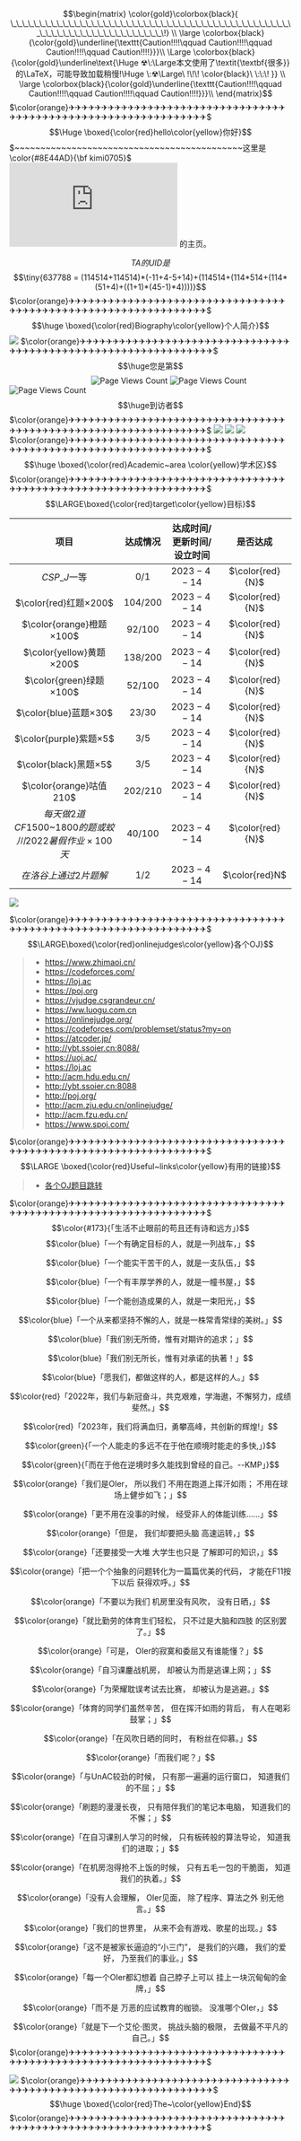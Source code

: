 $$\begin{matrix} \color{gold}\colorbox{black}{ \_\_\_\_\_\_\_\_\_\_\_\_\_\_\_\_\_\_\_\_\_\_\_\_\_\_\_\_\_\_\_\_\_\_\_\_\_\_\_\_\_\_\_\_\_\_\_\_\_\_\_\_\_\_\_\_\_\_\_\_\_\_\_\_\_\_\_\_\_\_\!} \\ \large \colorbox{black}{\color{gold}\underline{\texttt{Caution!!!!\qquad Caution!!!!\qquad Caution!!!!\qquad Caution!!!!}}}\\ \Large \colorbox{black}{\color{gold}\underline\text{\Huge ☢\:\Large本文使用了\textit{\textbf{很多}}的\LaTeX，可能导致加载稍慢!\Huge \:☢\Large\ !\!\! \color{black}\ \:\:\! }} \\ \large \colorbox{black}{\color{gold}\underline{\texttt{Caution!!!!\qquad Caution!!!!\qquad Caution!!!!\qquad Caution!!!!}}}\\ \end{matrix}$$
$\color{orange}✈✈✈✈✈✈✈✈✈✈✈✈✈✈✈✈✈✈✈✈✈✈✈✈✈✈✈✈✈✈✈✈✈✈✈✈✈✈✈✈✈✈✈✈✈✈✈✈✈✈✈✈✈✈✈✈✈✈✈✈✈✈✈$
$$\Huge \boxed{\color{red}hello\color{yellow}你好}$$
$~~~~~~~~~~~~~~~~~~~~~~~~~~~~~~~~~~~~~~~~~~~~这里是\color{#8E44AD}{\bf kimi0705}$![](https://rin.kagamine.xyz:16300/gou.php?color=FADB14) 的主页。

$$TA的UID是$$
$$\tiny{637788 = (114514+114514)*(-11+4-5+14)+(114514+(114*514+(114*(51+4)+((1+1)*(45-1)*4))))}$$
$\color{orange}✈✈✈✈✈✈✈✈✈✈✈✈✈✈✈✈✈✈✈✈✈✈✈✈✈✈✈✈✈✈✈✈✈✈✈✈✈✈✈✈✈✈✈✈✈✈✈✈✈✈✈✈✈✈✈✈✈✈✈✈✈✈✈$
$$\huge \boxed{\color{red}Biography\color{yellow}个人简介}$$
![](https://api.xecades.xyz/api?img=3&qq=1345098180&luogu=+kimi0705&csdn=+kimi_zjx&codeforces=+kimi2011&bilibili=+zjx&github=kim2011&email=zhongjiaxuankimi%40qq.com&wechat=kimi_zjx&site=%E5%AE%81%E6%B3%A2&quote=%E5%98%BB%E5%98%BB)
$\color{orange}✈✈✈✈✈✈✈✈✈✈✈✈✈✈✈✈✈✈✈✈✈✈✈✈✈✈✈✈✈✈✈✈✈✈✈✈✈✈✈✈✈✈✈✈✈✈✈✈✈✈✈✈✈✈✈✈✈✈✈✈✈✈✈$
$$\huge您是第$$ 
$~~~~~~~~~~~~~~~~~~~~~~~~~~~~~~~~~~~~~$![Page Views Count](https://badges.toozhao.com/badges/01H1GM5BFD31WV0GCMA70KBDBT/green.svg)
![Page Views Count](https://badges.toozhao.com/badges/01H1GM5BFD31WV0GCMA70KBDBT/orange.svg)
![Page Views Count](https://badges.toozhao.com/badges/01H1GM5BFD31WV0GCMA70KBDBT/blue.svg)
$$\huge到访者$$ 
$\color{orange}✈✈✈✈✈✈✈✈✈✈✈✈✈✈✈✈✈✈✈✈✈✈✈✈✈✈✈✈✈✈✈✈✈✈✈✈✈✈✈✈✈✈✈✈✈✈✈✈✈✈✈✈✈✈✈✈✈✈✈✈✈✈✈$
![](https://api.jerryz.com.cn/about?id=637788)
![](https://luogu.wao3.cn/api/practice?id=637788&dark_mode=true)
![](https://api.jerryz.com.cn/shield?id=637788)
$\color{orange}✈✈✈✈✈✈✈✈✈✈✈✈✈✈✈✈✈✈✈✈✈✈✈✈✈✈✈✈✈✈✈✈✈✈✈✈✈✈✈✈✈✈✈✈✈✈✈✈✈✈✈✈✈✈✈✈✈✈✈✈✈✈✈$
 $$\huge \boxed{\color{red}Academic~area \color{yellow}学术区}$$
 $\color{orange}✈✈✈✈✈✈✈✈✈✈✈✈✈✈✈✈✈✈✈✈✈✈✈✈✈✈✈✈✈✈✈✈✈✈✈✈✈✈✈✈✈✈✈✈✈✈✈✈✈✈✈✈✈✈✈✈✈✈✈✈✈✈✈$
$$\LARGE\boxed{\color{red}target\color{yellow}目标}$$

|                        项目                         | 达成情况  | 达成时间/更新时间/设立时间 |      是否达成      |
| :-------------------------------------------------: | :-------: | :------------------------: | :----------------: |
|                    $CSP$_$J$一等                    |   $0/1$   |        $2023-4-14$        |  $\color{red}{N}$  |
|                $\color{red}红题×200$                | $104/200$ |        $2023-4-14$        | $\color{red}{N}$ |
|               $\color{orange}橙题×100$               |  $92/100$  |        $2023-4-14$        | $\color{red}{N}$ |
|               $\color{yellow}黄题×200$               |  $138/200$  |        $2023-4-14$        |  $\color{red}{N}$  |
|               $\color{green}绿题×100$               |  $52/100$  |        $2023-4-14$        |  $\color{red}{N}$  |
|                $\color{blue}蓝题×30$                |  $23/30$   |        $2023-4-14$        |  $\color{red}{N}$  |
|               $\color{purple}紫题×5$                |   $3/5$   |        $2023-4-14$        |  $\color{red}{N}$  |
|                $\color{black}黑题×5$                |   $3/5$   |        $2023-4-14$        |  $\color{red}{N}$  |
|               $\color{orange}咕值210$               | $202/210$ |        $2023-4-14$        | $\color{red}{N}$ |
| $每天做2道CF1500$~$1800的题或蛟川2022暑假作业×100天$   |  $40/100$  |        $2023-4-14$        | $\color{red}{N}$ |
|               $在洛谷上通过 2 片题解$                 |   $1/2$   |        $2023-4-14$        |   $\color{red}N$   |

![](https://i.postimg.cc/4NZKn01B/QQ-20230314183530.png )

$\color{orange}✈✈✈✈✈✈✈✈✈✈✈✈✈✈✈✈✈✈✈✈✈✈✈✈✈✈✈✈✈✈✈✈✈✈✈✈✈✈✈✈✈✈✈✈✈✈✈✈✈✈✈✈✈✈✈✈✈✈✈✈✈✈✈$
$$\LARGE\boxed{\color{red}onlinejudges\color{yellow}各个OJ}$$

> - <https://www.zhimaoi.cn/>
> - <https://codeforces.com/>
> - <https://loj.ac>
> - <https://poj.org>
> - <https://vjudge.csgrandeur.cn/>
> - <https://ww.luogu.com.cn>
> - <https://onlinejudge.org/>
> - <https://codeforces.com/problemset/status?my=on>
> - <https://atcoder.jp/>
> - <http://ybt.ssoier.cn:8088/> 
> - <https://uoj.ac/>
> - <https://loj.ac>
> - <http://acm.hdu.edu.cn/>
> - <http://ybt.ssoier.cn:8088>
> - <http://poj.org/>
> - <http://acm.zju.edu.cn/onlinejudge/>
> - <http://acm.fzu.edu.cn/>
> - <https://www.spoj.com/>

$\color{orange}✈✈✈✈✈✈✈✈✈✈✈✈✈✈✈✈✈✈✈✈✈✈✈✈✈✈✈✈✈✈✈✈✈✈✈✈✈✈✈✈✈✈✈✈✈✈✈✈✈✈✈✈✈✈✈✈✈✈✈✈✈✈✈$
$$\LARGE \boxed{\color{red}Useful~links\color{yellow}有用的链接}$$

> - [各个OJ题目跳转](https://973827dc-preview.lightly.teamcode.com/HTMLProject/index.html?server=preview&dcsId=973827dc&token=NXBcHdTPTNmFaGciLM8oZQ)

$\color{orange}✈✈✈✈✈✈✈✈✈✈✈✈✈✈✈✈✈✈✈✈✈✈✈✈✈✈✈✈✈✈✈✈✈✈✈✈✈✈✈✈✈✈✈✈✈✈✈✈✈✈✈✈✈✈✈✈✈✈✈✈✈✈✈$
$$\color{#173}{「生活不止眼前的苟且还有诗和远方」}$$
$$\color{blue}「一个有确定目标的人，就是一列战车，」$$

$$\color{blue}「一个能实干苦干的人，就是一支队伍，」$$

$$\color{blue}「一个有丰厚学养的人，就是一幢书屋，」$$

$$\color{blue}「一个能创造成果的人，就是一束阳光，」$$

$$\color{blue}「一个从来都坚持不懈的人，就是一株常青常绿的美树。」$$

$$\color{blue}「我们别无所倚，惟有对期许的追求；」$$

$$\color{blue}「我们别无所长，惟有对承诺的执著！」$$

$$\color{blue}「愿我们，都做这样的人，都是这样的人。」$$

$$\color{red}「2022年，我们与新冠奋斗，共克艰难，学海遨，不懈努力，成绩斐然。」$$

$$\color{red}「2023年，我们将满血归，勇攀高峰，共创新的辉煌!」$$

$$\color{green}{「一个人能走的多远不在于他在顺境时能走的多快,」}$$

$$\color{green}{「而在于他在逆境时多久能找到曾经的自己。--KMP」}$$

$$\color{orange}「我们是OIer， 所以我们 不用在跑道上挥汗如雨； 不用在球场上健步如飞；」$$

$$\color{orange}「更不用在没事的时候， 经受非人的体能训练……」$$

$$\color{orange}「但是， 我们却要把头脑 高速运转，」$$

$$\color{orange}「还要接受一大堆 大学生也只是 了解即可的知识，」$$

$$\color{orange}「把一个个抽象的问题转化为一篇篇优美的代码， 才能在F11按下以后 获得欢呼。」$$

$$\color{orange}「不要以为我们 机房里没有风吹， 没有日晒，」$$

$$\color{orange}「就比勤劳的体育生们轻松， 只不过是大脑和四肢 的区别罢了。」$$

$$\color{orange}「可是， OIer的寂寞和委屈又有谁能懂？」$$

$$\color{orange}「自习课鏖战机房， 却被认为而是逃课上网；」$$

$$\color{orange}「为荣耀耽误考试去比赛， 却被认为是逃避。」$$

$$\color{orange}「体育的同学们虽然辛苦， 但在挥汗如雨的背后， 有人在喝彩鼓掌；」$$

$$\color{orange}「在风吹日晒的同时， 有粉丝在仰慕。」$$

$$\color{orange}「而我们呢？」$$

$$\color{orange}「与UnAC较劲的时候， 只有那一遍遍的运行窗口， 知道我们的不屈；」$$

$$\color{orange}「刷题的漫漫长夜， 只有陪伴我们的笔记本电脑， 知道我们的不懈；」$$

$$\color{orange}「在自习课别人学习的时候， 只有板砖般的算法导论， 知道我们的进取；」$$

$$\color{orange}「在机房泡得抢不上饭的时候， 只有五毛一包的干脆面， 知道我们的执着。」$$

$$\color{orange}「没有人会理解， OIer见面， 除了程序、算法之外 别无他言。」$$

$$\color{orange}「我们的世界里， 从来不会有游戏、歌星的出现。」$$

$$\color{orange}「这不是被家长逼迫的“小三门”， 是我们的兴趣， 我们的爱好， 乃至我们的事业。」$$

$$\color{orange}「每一个OIer都幻想着 自己脖子上可以 挂上一块沉甸甸的金牌，」$$

$$\color{orange}「而不是 万恶的应试教育的枷锁。 没准哪个OIer，」$$

$$\color{orange}「就是下一个艾伦·图灵， 挑战头脑的极限， 去做最不平凡的自己。」$$
$\color{orange}✈✈✈✈✈✈✈✈✈✈✈✈✈✈✈✈✈✈✈✈✈✈✈✈✈✈✈✈✈✈✈✈✈✈✈✈✈✈✈✈✈✈✈✈✈✈✈✈✈✈✈✈✈✈✈✈✈✈✈✈✈✈✈$

![](https://cdn.luogu.com.cn/upload/image_hosting/u9qit5an.png)
$\color{orange}✈✈✈✈✈✈✈✈✈✈✈✈✈✈✈✈✈✈✈✈✈✈✈✈✈✈✈✈✈✈✈✈✈✈✈✈✈✈✈✈✈✈✈✈✈✈✈✈✈✈✈✈✈✈✈✈✈✈✈✈✈✈✈$
$$\huge \boxed{\color{red}The~\color{yellow}End}$$
$\color{orange}✈✈✈✈✈✈✈✈✈✈✈✈✈✈✈✈✈✈✈✈✈✈✈✈✈✈✈✈✈✈✈✈✈✈✈✈✈✈✈✈✈✈✈✈✈✈✈✈✈✈✈✈✈✈✈✈✈✈✈✈✈✈✈$
